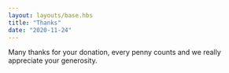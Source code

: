 ```yaml
---
layout: layouts/base.hbs
title: "Thanks"
date: "2020-11-24"
---
```


Many thanks for your donation, every penny counts and we really appreciate your generosity.

